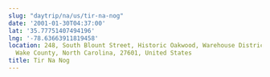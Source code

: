```yaml
---
slug: "daytrip/na/us/tir-na-nog"
date: '2001-01-30T04:37:00'
lat: '35.77751407494196'
lng: '-78.63663911819458'
location: 248, South Blount Street, Historic Oakwood, Warehouse District, Raleigh,
  Wake County, North Carolina, 27601, United States
title: Tir Na Nog
---
```



